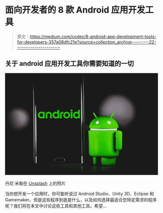 # 面向开发者的 8 款 Android 应用开发工具

> 原文：<https://medium.com/codex/8-android-app-development-tools-for-developers-357a08dfc21e?source=collection_archive---------22----------------------->

## 关于 android 应用开发工具你需要知道的一切

![](img/b2dca444134d98a6cbeec806b38b8918.png)

丹尼·米勒在 [Unsplash](https://unsplash.com?utm_source=medium&utm_medium=referral) 上的照片

当你想开发一个应用时，你可能听说过 Android Studio、Unity 3D、Eclipse 和 Gamemaker。但是这些程序到底是什么，以及如何选择最适合您特定需求的程序呢？我们将在本文中讨论这些工具和其他工具。希望…